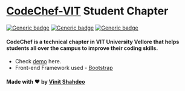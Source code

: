 # [CodeChef-VIT](https://www.facebook.com/codechefvituniversity/) Student Chapter

[![Generic badge](https://img.shields.io/badge/codechef-VIT-teal.svg)](https://www.facebook.com/codechefvituniversity/) [![Generic badge](https://img.shields.io/badge/student-chapter-red.svg)](https://vinitshahdeo.github.io/CodeChefVIT/) [![Generic badge](https://img.shields.io/badge/official-website-blue.svg)](https://vinitshahdeo.github.io/CodeChefVIT/)

#### CodeChef is a technical chapter in VIT University Vellore that helps students all over the campus to improve their coding skills.

- Check [demo](https://vinitshahdeo.github.io/CodeChefVIT/) here.
- Front-end Framework used - [Bootstrap](https://getbootstrap.com/)

#### Made with <span class="heart">❤</span> by [Vinit Shahdeo](https://www.linkedin.com/in/vinitshahdeo/)
